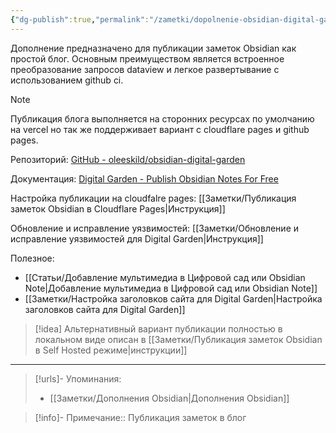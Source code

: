 ```yaml
---
{"dg-publish":true,"permalink":"/zametki/dopolnenie-obsidian-digital-garden/","created":"2024-09-05 00:57","updated":"2024-09-23T22:53:11+03:00"}
---
```


Дополнение предназначено для публикации заметок Obsidian как простой блог. Основным преимуществом является встроенное преобразование запросов dataview и легкое развертывание с использованием github ci.

> [!note]
> Публикация блога выполняется на сторонних ресурсах по умолчанию на vercel но так же поддерживает вариант с cloudflare pages и github pages.

Репозиторий: [GitHub - oleeskild/obsidian-digital-garden](https://github.com/oleeskild/Obsidian-Digital-Garden)

Документация: [Digital Garden - Publish Obsidian Notes For Free](https://dg-docs.ole.dev/)

Настройка публикации на cloudfalre pages: [[Заметки/Публикация заметок Obsidian в Cloudflare Pages\|Инструкция]]

Обновление и исправление уязвимостей: [[Заметки/Обновление и исправление уязвимостей для Digital Garden\|Инструкция]]

Полезное:
- [[Статьи/Добавление мультимедиа в Цифровой сад или Obsidian Note\|Добавление мультимедиа в Цифровой сад или Obsidian Note]]
- [[Заметки/Настройка заголовков сайта для Digital Garden\|Настройка заголовков сайта для Digital Garden]]

> [!idea]
> Альтернативный вариант публикации полностью в локальном виде описан в [[Заметки/Публикация заметок Obsidian в Self Hosted режиме\|инструкции]] 

---
> [!urls]- Упоминания:
> - [[Заметки/Дополнения Obsidian\|Дополнения Obsidian]]

> [!info]-
> Примечание:: Публикация заметок в блог